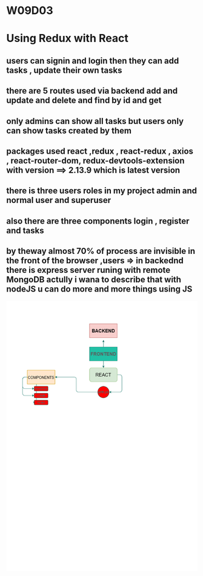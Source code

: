 # W09D03 
# Using Redux with  React
## users can signin and login then they can add tasks , update their own tasks
## there are 5 routes used via backend add and update and delete and find by id and get
## only admins can show all tasks but users only can show tasks created by them
## packages used react ,redux , react-redux , axios , react-router-dom, redux-devtools-extension with version ==> 2.13.9 which is latest version
## there is three users roles in my project admin and normal user and superuser
## also there are three components login , register and tasks
## by theway almost 70% of process are invisible in the front of the browser ,users => in backednd there is express server runing with remote MongoDB actully i wana to describe that with nodeJS u can do more and more things using JS 
![description](./FRONT.png)